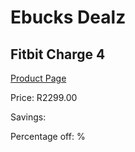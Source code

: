 
# Ebucks Dealz
## Fitbit Charge 4
[Product Page](https://www.ebucks.com/web/shop/productSelected.do?prodId=896660409&catId=1233319732)

Price: R2299.00

Savings: 

Percentage off: %
	